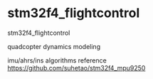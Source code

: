 # stm32f4_flightcontrol
stm32f4_flightcontrol

quadcopter dynamics modeling 

imu/ahrs/ins algorithms reference 
https://github.com/suhetao/stm32f4_mpu9250